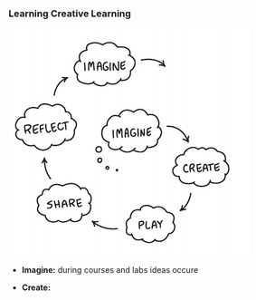 ### Learning Creative Learning

![thanks](../assets/image/learningCreativeLearning.png) 

- **Imagine:** during courses and labs ideas occure

- **Create:**